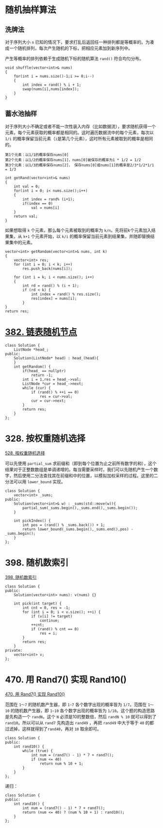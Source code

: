 # 随机抽样算法

## 洗牌法

对于序列大小 `n` 已知的情况下，要求打乱后返回任一种排列都是等概率的。为凑成一个随机排列，每次产生随机的下标，把相应元素加到新序列中。

产生等概率的排列依赖于生成随机下标的随机算法 `rand()` 符合均匀分布。

```
void shuffle(vector<int>& nums)
{
	for(int i = nums.size()-1;i >= 0;i--)
	{
		int index = rand() % i + 1;
		swap(nums[i],nums[index]);
	}
}
```

## 蓄水池抽样

对于序列大小不确定或者不能一次性装入内存（比如数据流），要求随机获得一个元素，每个元素获取的概率都是相同的。这时遍历数据流中的每个元素，每次以 `1/i` 的概率保留当前元素（`i`是第几个元素），这时所有元素被取到的概率是相同的。

```
第1个元素：以1/1的概率保存nums[0]
第2个元素：以1/2的概率保存nums[1]，nums[0]被保存的概率为1 * 1/2 = 1/2
第3个元素：以1/3的概率保存nums[2]， 保存nums[0]或nums[1]的概率是2/3*1/2*1/1 = 1/3
```

```
int getRand(vector<int>& nums)
{
	int val = 0;
	for(int i = 0; i< nums.size();i++)
	{
		int index = rand% (i+1);
		if(index == 0)
			val = nums[i]  
	}
	return val;
}
```

如果想取得 `k` 个元素，那么每个元素被取到的概率为 `k/n`。先将前k个元素加入结果集，从 `k+1` 个元素开始，以 `k/i` 的概率保留当前元素到结果集，并随即替换结果集中的元素。

```
vector<int> getRandom(vector<int>& nums, int k)
{
    vector<int> res;
    for (int i = 0; i < k; i++) 
        res.push_back(nums[i]);

    for (int i = k; i < nums.size(); i++) 
    {
        int rd = rand() % (i + 1);
        if (rd < k) {
            int index = rand() % res.size();
            res[index] = nums[i];
        }
}
return res;
```

# [382. 链表随机节点](https://leetcode-cn.com/problems/linked-list-random-node/)

```
class Solution {
	ListNode *head_;
public:
    Solution(ListNode* head) : head_(head){
    }
    int getRandom() {
        if(head_ == nullptr)
            return -1;
        int i = 1,res = head_->val;
        ListNode *cur = head_->next;
        while (cur) {
            if (rand() % ++i == 0) 
				res = cur->val;
            cur = cur->next;
        }
        return res;
    }   
};
```

# 328. 按权重随机选择

[528. 按权重随机选择](https://leetcode-cn.com/problems/random-pick-with-weight/)

可以先使用 `partial_sum` 求前缀和（即到每个位置为止之前所有数字的和），这个结果对于正整数数组是单调递增的。每当需要采样时，我们可以先随机产生一个数字，然后使用二分法查找其在前缀和中的位置，以模拟加权采样的过程。这里的二分法可以用 `lower_bound` 实现。

```
class Solution {
    vector<int> _sums;
public:
    Solution(vector<int>& w) : _sums(std::move(w)){
        partial_sum(_sums.begin(),_sums.end(),_sums.begin());
    }
    
    int pickIndex() {
        int pos = (rand() % _sums.back()) + 1;
        return lower_bound(_sums.begin(),_sums.end(),pos) - _sums.begin();
    }
};
```

# 398. 随机数索引

[398. 随机数索引](https://leetcode-cn.com/problems/random-pick-index/)

```
class Solution {
public:
    Solution(vector<int> nums): v(nums) {}
    
    int pick(int target) {
        int cnt = 0, res = -1;
        for (int i = 0; i < v.size(); ++i) {
            if (v[i] != target) 
				continue;
            ++cnt;
            if (rand() % cnt == 0) 
				res = i;
        }
        return res;
    }
private:
    vector<int> v;
};
```

# 470. 用 Rand7() 实现 Rand10()

[470. 用 Rand7() 实现 Rand10()](https://leetcode-cn.com/problems/implement-rand10-using-rand7/)

范围在 `1～7` 的随机数产生器，即 `1~7` 各个数字出现的概率皆为 `1/7`。范围在 `1～10` 的随机数产生器，即 `1~10` 各个数字出现的概率皆为 `1/10`。这个题的构造思路是先构造一个 `randN`，这个 `N` 必须是10的整数倍，然后 `randN % 10` 就可以得到了 `rand10`。所以可以从 `rand7` 先构造出 `rand49` ，再把 `rand49` 中大于等于 `40` 的都过滤掉，这样就得到了`rand40`，再对 `10` 取余即可。

```
class Solution {
public:
    int rand10() {
        while (true) {
            int num = (rand7() - 1) * 7 + rand7();
            if (num <= 40) 
                return num % 10 + 1;
        }
    }
};
```

递归：

```
class Solution {
public:
    int rand10() {
        int num = (rand7() - 1) * 7 + rand7();
        return (num <= 40) ? (num % 10 + 1) : rand10();
    }
};
```













